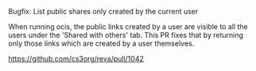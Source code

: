 Bugfix: List public shares only created by the current user

When running ocis, the public links created by a user are visible to all the
users under the 'Shared with others' tab. This PR fixes that by returning only
those links which are created by a user themselves.

https://github.com/cs3org/reva/pull/1042
